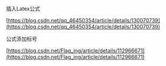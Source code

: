 插入Latex公式

[https://blog.csdn.net/qq_46450354/article/details/130070739](https://blog.csdn.net/qq_46450354/article/details/130070739)

公式添加标号

[https://blog.csdn.net/Flag_ing/article/details/112966671](https://blog.csdn.net/Flag_ing/article/details/112966671)
